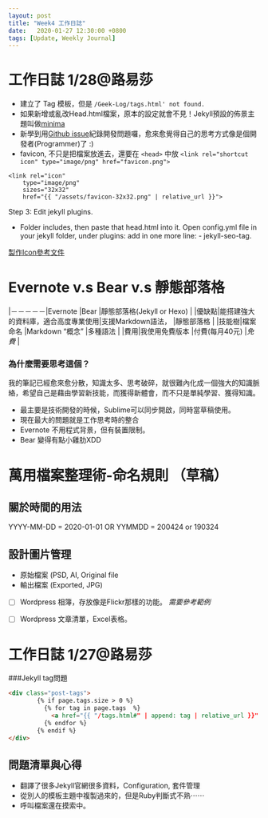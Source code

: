 ```yaml
---
layout: post
title: "Week4 工作日誌"
date:   2020-01-27 12:30:00 +0800
tags: [Update, Weekly Journal]
---
```

# 工作日誌 1/28@路易莎

- 建立了 Tag 模板，但是 `/Geek-Log/tags.html' not found.`
- 如果新增或亂改Head.html檔案，原本的設定就會不見！Jekyll預設的佈景主題叫做[minima](https://github.com/jekyll/minima)
- 新學到用[Github issue](https://github.com/peirren/Geek-Log/issues)紀錄開發問題囉，愈來愈覺得自己的思考方式像是個開發者(Programmer)了 :)
- favicon, 不只是把檔案放進去，還要在 `<head>` 中放 `<link rel="shortcut icon" type="image/png" href="favicon.png">` 

```
<link rel="icon" 
    type="image/png" 
    sizes="32x32"
    href="{{ "/assets/favicon-32x32.png" | relative_url }}">
```

Step 3: Edit jekyll plugins.
- Folder includes, then paste that head.html into it.
Open config.yml file in your jekyll folder, under plugins: add in one more line: - jekyll-seo-tag.


[製作Icon參考文件](https://medium.com/@xiang_zhou/how-to-add-a-favicon-to-your-jekyll-site-2ac2179cc2ed)

# Evernote v.s Bear v.s 靜態部落格

|－－－－－|Evernote      |Bear      |靜態部落格(Jekyll or Hexo)      |
|優缺點|能搭建強大的資料庫，適合高度專業使用|支援Markdown語法，      |靜態部落格      |
|技能樹|檔案命名      |Markdown “概念”      |多種語法      |
|費用|我使用免費版本      |付費(每月40元)      |*免費*      |

### 為什麼需要思考這個？
我的筆記已經愈來愈分散，知識太多、思考破碎，就很難內化成一個強大的知識脈絡，希望自己是藉由學習新技能，而獲得新體會，而不只是單純學習、獲得知識。

- 最主要是技術開發的時候，Sublime可以同步開啟，同時當草稿使用。
- 現在最大的問題就是工作思考時的整合
- Evernote 不用程式背景，但有裝置限制。
- Bear 變得有點小雞肋XDD

# 萬用檔案整理術-命名規則 （草稿）


## 關於時間的用法
YYYY-MM-DD = 2020-01-01 OR YYMMDD = 200424 or 190324

## 設計圖片管理
- 原始檔案 (PSD, AI, Original file
- 輸出檔案 (Exported, JPG)


- [ ] Wordpress 相簿，存放像是Flickr那樣的功能。 *需要參考範例* 
- [ ] Wordpress 文章清單，Excel表格。



# 工作日誌 1/27@路易莎
###Jekyll tag問題

```html
<div class="post-tags">
        {% if page.tags.size > 0 %}
          {% for tag in page.tags  %}
            <a href="{{ "/tags.html#" | append: tag | relative_url }}" class="post-tag">{{ tag }}</a>
          {% endfor %}
        {% endif %}
</div>
```

## 問題清單與心得
- 翻譯了很多Jekyll官網很多資料，Configuration, 套件管理
- 從別人的模板主題中複製過來的，但是Ruby判斷式不熟⋯⋯
- 呼叫檔案還在摸索中。